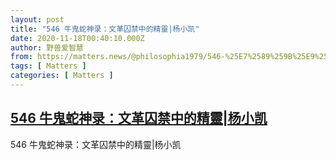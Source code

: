 ```yaml
---
layout: post
title: "546 牛鬼蛇神录：文革囚禁中的精靈|杨小凯"
date: 2020-11-18T00:40:10.000Z
author: 野兽爱智慧
from: https://matters.news/@philosophia1979/546-%25E7%2589%259B%25E9%25AC%25BC%25E8%259B%2587%25E7%25A5%259E%25E5%25BD%2595-%25E6%2596%2587%25E9%259D%25A9%25E5%259B%259A%25E7%25A6%2581%25E4%25B8%25AD%25E7%259A%2584%25E7%25B2%25BE%25E9%259D%2588-%25E6%259D%25A8%25E5%25B0%258F%25E5%2587%25AF-bafyreiff7lpluuyysk6w6emedwic2rjmtca33wev5d2y73ihmkbpxmmriu
tags: [ Matters ]
categories: [ Matters ]
---
```

<!--1605660010000-->
[546 牛鬼蛇神录：文革囚禁中的精靈|杨小凯](https://matters.news/@philosophia1979/546-%25E7%2589%259B%25E9%25AC%25BC%25E8%259B%2587%25E7%25A5%259E%25E5%25BD%2595-%25E6%2596%2587%25E9%259D%25A9%25E5%259B%259A%25E7%25A6%2581%25E4%25B8%25AD%25E7%259A%2584%25E7%25B2%25BE%25E9%259D%2588-%25E6%259D%25A8%25E5%25B0%258F%25E5%2587%25AF-bafyreiff7lpluuyysk6w6emedwic2rjmtca33wev5d2y73ihmkbpxmmriu)
------

<div>
546 牛鬼蛇神录：文革囚禁中的精靈|杨小凯
</div>
